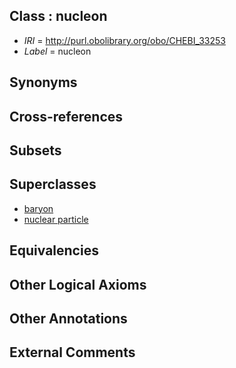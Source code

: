 
## Class : nucleon

 * *IRI* = http://purl.obolibrary.org/obo/CHEBI_33253
 * *Label* = nucleon

## Synonyms


## Cross-references


## Subsets


## Superclasses

 * [baryon](../../CHEBI/39/CHEBI_36339.md)
 * [nuclear particle](../../CHEBI/47/CHEBI_36347.md)

## Equivalencies


## Other Logical Axioms


## Other Annotations


## External Comments

